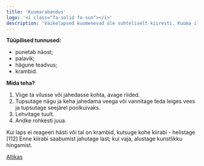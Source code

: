 ```yaml
---
title: 'Kuumarabandus'
logo: '<i class="fa-solid fa-sun"></i>'
description: 'Väikelapsed kuumenevad üle suhteliselt kiiresti. Kuuma ilmaga, päikese käes, saunas või rohkel rahmeldamisel võib tekkida kuumarabandus.'
---
```



**Tüüpilised tunnused:**
- punetab näost;
- palavik;
- hägune teadvus;
- krambid.

**Mida teha?**
1. Viige ta vilusse või jahedasse kohta, avage riided.
2. Tupsutage nägu ja keha jahedama veega või vannitage teda leiges vees ja tupsutage seejärel poolkuivaks.
3. Lehvitage tuult.
4. Andke rohkesti juua.

Kui laps ei reageeri hästi või tal on krambid, kutsuge kohe kiirabi - helistage [112] Enne kiirabi saabumist jahutage last; kui vaja, alustage kunstlikku hingamist.

[Allikas](https://www.redcross.org.uk/first-aid/learn-first-aid-for-babies-and-children/heat-exhaustion)
